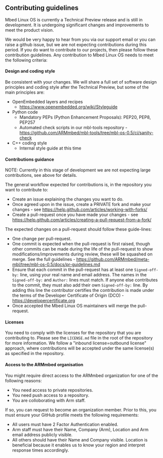 <h2 id="guidelines">Contributing guidelines</h2>

Mbed Linux OS is currently a Technical Preview release and is still in development. It is undergoing significant changes and improvements to meet the product vision. 

We would be very happy to hear from you via our support email or you can raise a github issue, but we are not expecting contributions during this period. If you do want to contribute to our projects, then please follow these contribution guidelines. Any contribution to Mbed Linux OS needs to meet the following criteria:

#### Design and coding style

Be consistent with your changes. We will share a full set of software design principles and coding style after the Technical Preview, but some of the main principles are:
* OpenEmbedded layers and recipes
  * https://www.openembedded.org/wiki/Styleguide
* Python code
  * Mandatory PEPs (Python Enhancement Proposals): PEP20, PEP8, PEP257
  * Automated check scripts in our mbl-tools repository - https://github.com/ARMmbed/mbl-tools/tree/mbl-os-0.5/ci/sanity-check
* C++ coding style
  * Internal style guide at this time

#### Contributions guidance

NOTE: Currently in this stage of development we are not expecting large contributions, see above for details.

The general workflow expected for contributions is, in the repository you want to contribute to:
* Create an issue explaining the changes you want to do.
* Once agreed upon in the issue, create a PRIVATE fork and make your changes - see https://help.github.com/articles/working-with-forks/
* Create a pull-request once you have made your changes - see https://help.github.com/articles/creating-a-pull-request-from-a-fork/

The expected changes on a pull-request should follow these guide-lines:
* One change per pull-request.
* One commit is expected when the pull-request is first raised, though other commits can be made during the life of the pull-request to show modifications/improvements during review, these will be squashed on merge. See the full guidelines - https://github.com/ARMmbed/meta-mbl/tree/mbl-os-0.5/docs/pr-guidelines.md
* Ensure that each commit in the pull-request has at least one ```Signed-off-by:``` line, using your real name and email address. The names in the ```Signed-off-by:``` and ```Author:``` lines must match. If anyone else contributes to the commit, they must also add their own ```Signed-off-by:``` line. By adding this line the contributor certifies the contribution is made under the terms of the Developer Certificate of Origin (DCO) - https://developercertificate.org
* Once accepted the Mbed Linux OS maintainers will merge the pull-request.

#### Licenses

You need to comply with the licenses for the repository that you are contributing to. Please see the ```LICENSE.md``` file in the root of the repository for more information. We follow a "inbound license=outbound license" approach, where contributions will be accepted under the same license(s) as specified in the repository.

#### Access to the ARMmbed organisation

<!-- Not so sure about this section -->

You might require direct access to the ARMmbed organization for one of the following reasons:

- You need access to private repositories.
- You need push access to a repository.
- You are colloborating with Arm staff.

If so, you can request to become an organization member. Prior to this, you must ensure your GitHub profile meets the following requirements:

- All users must have 2 Factor Authentication enabled.
- Arm staff must have their Name, Company (Arm), Location and Arm email address publicly visible.
- All others should have their Name and Company visible. Location is beneficial because it enables us to know your region and interpret response times accordingly.

